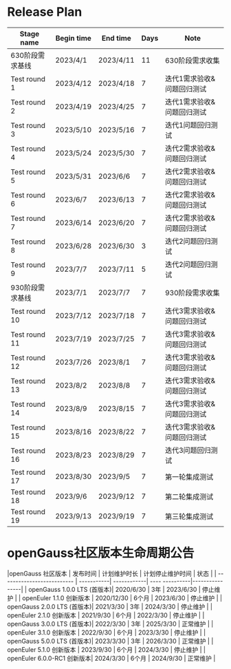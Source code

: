 # Release Plan


|Stage  name             | Begin time  | End time   | Days | Note                                      |
| ---------------------- | ----------- | ---------- | ---- | ----------------------------------------------------------|
| 630阶段需求基线| 2023/4/1     | 2023/4/11    | 11   | 630阶段需求收集                       |
| Test round 1  | 2023/4/12    | 2023/4/18    | 7    |迭代1需求验收&问题回归测试              |
| Test round 2  | 2023/4/19    | 2023/4/25    | 7    |迭代1需求验收&问题回归测试              |
| Test round 3  | 2023/5/10    | 2023/5/16    | 7    |迭代1问题回归测试                      |
| Test round 4  | 2023/5/24    | 2023/5/30    | 7    |迭代2需求验收&问题回归测试              |
| Test round 5  | 2023/5/31    | 2023/6/6     | 7    |迭代2需求验收&问题回归测试              |
| Test round 6  | 2023/6/7     | 2023/6/13    | 7    |迭代2需求验收&问题回归测试              |
| Test round 7  | 2023/6/14    | 2023/6/20    | 7    |迭代2需求验收&问题回归测试              |
| Test round 8  | 2023/6/28    | 2023/6/30    | 3    |迭代2问题回归测试                      |
| Test round 9  | 2023/7/7    | 2023/7/11     | 5    |迭代2问题回归测试                      |
| 930阶段需求基线| 2023/7/1     | 2023/7/7     | 7    | 930阶段需求收集                       |
| Test round 10  | 2023/7/12    | 2023/7/18    | 7    |迭代3需求验收&问题回归测试              |
| Test round 11  | 2023/7/19    | 2023/7/25    | 7    |迭代3需求验收&问题回归测试              |
| Test round 12  | 2023/7/26    | 2023/8/1     | 7    |迭代3需求验收&问题回归测试              |
| Test round 13  | 2023/8/2     | 2023/8/8     | 7    |迭代3需求验收&问题回归测试              |
| Test round 14  | 2023/8/9     | 2023/8/15    | 7    |迭代3需求验收&问题回归测试              |
| Test round 15  | 2023/8/16    | 2023/8/22    | 7    |迭代3需求验收&问题回归测试              |
| Test round 16  | 2023/8/23    | 2023/8/29    | 7    |迭代3问题回归测试                      |
| Test round 17  | 2023/8/30    | 2023/9/5     | 7    |第一轮集成测试                         |
| Test round 18  | 2023/9/6     | 2023/9/12    | 7    |第二轮集成测试                         |
| Test round 19  | 2023/9/13     | 2023/9/19   | 7    |第三轮集成测试                         |


# openGauss社区版本生命周期公告

|openGauss 社区版本           | 发布时间    | 计划维护时长 | 计划停止维护时间 | 状态          |
| -------------------------- | -----------| ------------| ---- ----------|----------------|
| openGauss 1.0.0 LTS (首版本)| 2020/6/30   | 3年        | 2023/6/30      | 停止维护        |
| openEuler 1.1.0 创新版本    | 2020/12/30  | 6个月      | 2023/6/30      | 停止维护         |
| openGauss 2.0.0 LTS (首版本)| 2021/3/30   | 3年        | 2024/3/30      | 停止维护        |
| openEuler 2.1.0 创新版本    | 2021/9/30  | 6个月       | 2022/3/30      | 停止维护         |
| openGauss 3.0.0 LTS (首版本)| 2022/3/30   | 3年        | 2025/3/30      | 正常维护        |
| openEuler 3.1.0 创新版本    | 2022/9/30  | 6个月       | 2023/3/30      | 停止维护         |
| openGauss 5.0.0 LTS (首版本)| 2023/3/30   | 3年        | 2026/3/30      | 正常维护        |
| openEuler 5.1.0 创新版本    | 2023/9/30  | 6个月       | 2024/3/30      | 停止维护         |
| openEuler 6.0.0-RC1 创新版本| 2024/3/30  | 6个月       | 2024/9/30      | 正常维护         |

